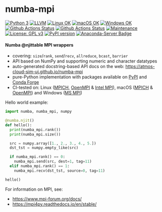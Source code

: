 # numba-mpi

[![Python 3](https://img.shields.io/static/v1?label=Python&logo=Python&color=3776AB&message=3)](https://www.python.org/)
[![LLVM](https://img.shields.io/static/v1?label=LLVM&logo=LLVM&color=gold&message=Numba)](https://numba.pydata.org)
[![Linux OK](https://img.shields.io/static/v1?label=Linux&logo=Linux&color=yellow&message=%E2%9C%93)](https://en.wikipedia.org/wiki/Linux)
[![macOS OK](https://img.shields.io/static/v1?label=macOS&logo=Apple&color=silver&message=%E2%9C%93)](https://en.wikipedia.org/wiki/macOS)
[![Windows OK](https://img.shields.io/static/v1?label=Windows&logo=Windows&color=white&message=%E2%9C%93)](https://en.wikipedia.org/wiki/Windows)
[![Github Actions Status](https://github.com/atmos-cloud-sim-uj/numba-mpi/workflows/tests/badge.svg?branch=main)](https://github.com/atmos-cloud-sim-uj/numba-mpi/actions/workflows/tests.yml)
[![Github Actions Status](https://github.com/atmos-cloud-sim-uj/numba-mpi/workflows/Pylint/badge.svg?branch=main)](https://github.com/atmos-cloud-sim-uj/numba-mpi/actions/workflows/pylint.yml)
[![Maintenance](https://img.shields.io/badge/Maintained%3F-yes-green.svg)](https://GitHub.com/atmos-cloud-sim-uj/PySDM/graphs/commit-activity)
[![License: GPL v3](https://img.shields.io/badge/License-GPL%20v3-blue.svg)](https://www.gnu.org/licenses/gpl-3.0.html)
[![PyPI version](https://badge.fury.io/py/numba-mpi.svg)](https://pypi.org/project/numba-mpi)
[![Anaconda-Server Badge](https://anaconda.org/conda-forge/numba-mpi/badges/version.svg)](https://anaconda.org/conda-forge/numba-mpi)

#### Numba @njittable MPI wrappers
- covering: `size`/`rank`, `send`/`recv`, `allreduce`, `bcast`, `barrier` 
- API based on NumPy and supporting numeric and character datatypes 
- auto-generated docstring-based API docs on the web: https://atmos-cloud-sim-uj.github.io/numba-mpi
- pure-Python implementation with packages available on [PyPI](https://pypi.org/project/numba-mpi) and [Conda Forge](https://anaconda.org/conda-forge/numba-mpi)
- CI-tested on: Linux ([MPICH](https://www.mpich.org/), [OpenMPI](https://www.open-mpi.org/doc/) & [Intel MPI](https://www.intel.com/content/www/us/en/developer/tools/oneapi/mpi-library.html)), macOS ([MPICH](https://www.mpich.org/) & [OpenMPI](https://www.open-mpi.org/doc/)) and Windows ([MS MPI](https://docs.microsoft.com/en-us/message-passing-interface/microsoft-mpi))

Hello world example:
```python
import numba, numba_mpi, numpy

@numba.njit()
def hello():
  print(numba_mpi.rank())
  print(numba_mpi.size())

  src = numpy.array([1., 2., 3., 4., 5.])
  dst_tst = numpy.empty_like(src)

  if numba_mpi.rank() == 0:
    numba_mpi.send(src, dest=1, tag=11)
  elif numba_mpi.rank() == 1:
    numba_mpi.recv(dst_tst, source=0, tag=11)

hello()
```

For information on MPI, see:
- https://www.mpi-forum.org/docs/
- https://mpi4py.readthedocs.io/en/stable/
